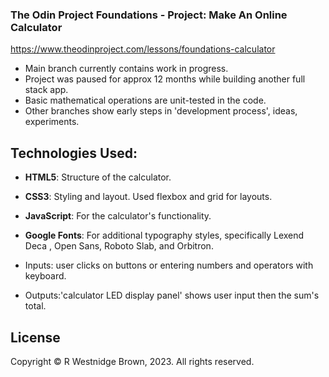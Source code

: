 ### The Odin Project Foundations - Project: Make An Online Calculator 
https://www.theodinproject.com/lessons/foundations-calculator

- Main branch currently contains work in progress.
- Project was paused for approx 12 months while building another full stack app. 
- Basic mathematical operations are unit-tested in the code.
- Other branches show early steps in 'development process', ideas, experiments. 

## Technologies Used:

- **HTML5**: Structure of the calculator.
- **CSS3**: Styling and layout. Used flexbox and grid for layouts. 
- **JavaScript**: For the calculator's functionality.
- **Google Fonts**: For additional typography styles, specifically Lexend Deca
, Open Sans, Roboto Slab, and Orbitron.

- Inputs: user clicks on buttons or entering numbers and operators with keyboard. 
- Outputs:'calculator LED display panel' shows user input then the sum's total. 

 ## License

Copyright &copy; R Westnidge Brown, 2023. All rights reserved.


